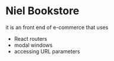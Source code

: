 # Niel Bookstore
it is an front end of e-commerce that uses 
- React routers
- modal windows
- accessing URL parameters